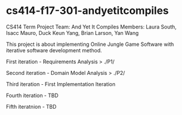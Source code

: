 # cs414-f17-301-andyetitcompiles
CS414 Term Project
Team: And Yet It Compiles
Members: Laura South, Isacc Mauro, Duck Keun Yang, Brian Larson, Yan Wang

This project is about implementing Online Jungle Game Software with iterative software development method.

First iteration - Requirements Analysis > ./P1/

Second iteration - Domain Model Analysis > ./P2/

Third iteration - First Implementation Iteration

Fourth iteration - TBD

Fifth iteratnion - TBD

